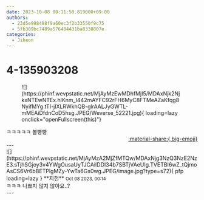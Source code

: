 ```yaml
---
date: 2023-10-08 00:11:50.819000+09:00
authors:
  - 23d5e998498f9a60ec3f2b33550f9c75
  - 5fb309bc7489a576484431ba8338807e
categories:
  - Jiheon
---
```


# 4-135903208

<div class="post-container" markdown="1">
<div class="content-container md-sidebar__scrollwrap" markdown="1">


<figure markdown="1">
![](https://phinf.wevpstatic.net/MjAyMzEwMDhfMjI5/MDAxNjk2NjkxNTEwNTEx.hlKnm_l442mAYFC92rFH6MyC8FTMeAZaKfqg8NyifMYg.tTI-jIXLRWkhQB-glrAALJyGWTL-mMEAiDfdnCoD5hsg.JPEG/Weverse_52221.jpg){ loading=lazy onclick="openFullscreen(this)"}
</figure>
ㅋㅋㅋㅋㅋ 볼빵빵

</div>
</div>

<div style="text-align: right;" markdown="1">
<a href="https://weverse.io/fromis9/fanpost/4-135903208" style="text-align: right;">:material-share:{.big-emoji}</a>
</div>
---

<div class="comments-container md-sidebar__scrollwrap" markdown="1">
<div class="comment" markdown="1">
<div class='id-container' markdown="1">
![](https://phinf.wevpstatic.net/MjAyMzA2MjZfMTQw/MDAxNjg3NzQ3NzE2NzE3.sTjhSGjoy3v4YWgOusaUyTJCAiIDDI34b7SBTjVAeUIg.TVETBI6wZ_tQjmoAsCS6Vr6bBETPlgMZy-YwTa6Gs0wg.JPEG/image.jpg?type=s72){ pfp loading=lazy }
**<span class="artist">지헌</span>** <small>Oct 08 2023, 00:14</small><br>
</div>
<div class='comment-body' markdown="1">
ㅋㅋㅋ 나쁘지 않지 않아요..?
</div>
</div>
</div>
---
